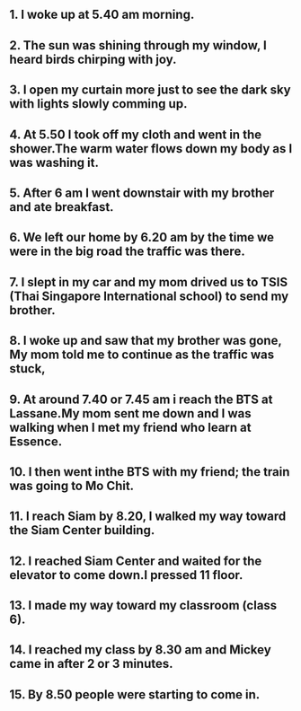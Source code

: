 ## 1. I woke up at 5.40 am morning.
## 2. The sun was shining through my window, I heard birds chirping with joy.
## 3. I open my curtain more just to see the dark sky with lights slowly comming up.
## 4. At 5.50 I took off my cloth and went in the shower.The warm water flows down my body as I was washing it.
## 5. After 6 am I went downstair with my brother and ate breakfast.
## 6. We left our home by 6.20 am by the time we were in the big road the traffic was there.
## 7. I slept in my car and my mom drived us to TSIS (Thai Singapore International school) to send my brother.
## 8. I woke up and saw that my brother was gone, My mom told me to continue as the traffic was stuck,
## 9. At around 7.40 or 7.45 am i reach the BTS at Lassane.My mom sent me down and I was walking when I met my friend who learn at Essence.
## 10. I then went inthe BTS with my friend; the train was going to Mo Chit.
## 11. I reach Siam by 8.20, I walked my way toward the Siam Center building.
## 12. I reached Siam Center and waited for the elevator to come down.I pressed 11 floor.
## 13. I made my way toward my classroom (class 6).
## 14. I reached my class by 8.30 am and Mickey came in after 2 or 3 minutes.
## 15. By 8.50 people were starting to come in.
